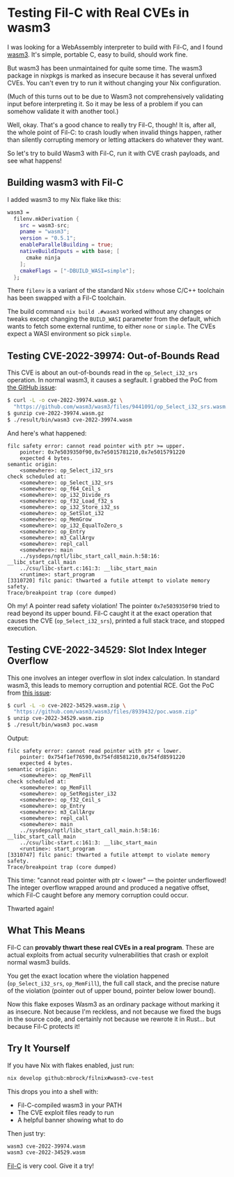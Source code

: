 # Testing Fil-C with Real CVEs in wasm3

I was looking for a WebAssembly interpreter to build with Fil-C, and I found [wasm3](https://github.com/wasm3/wasm3). It's simple, portable C, easy to build, should work fine.

But wasm3 has been unmaintained for quite some time. The wasm3 package in nixpkgs is marked as insecure because it has several unfixed CVEs. You can't even try to run it without changing your Nix configuration.

(Much of this turns out to be due to Wasm3 not comprehensively validating input before interpreting it. So it may be less of a problem if you can somehow validate it with another tool.)

Well, okay. That's a good chance to really try Fil-C, though!
It is, after all, the whole point of Fil-C: to crash loudly when invalid things happen, rather than silently corrupting memory or letting attackers do whatever they want.

So let's try to build Wasm3 with Fil-C, run it with CVE crash payloads, and see what happens!

## Building wasm3 with Fil-C

I added wasm3 to my Nix flake like this:

```nix
wasm3 =
  filenv.mkDerivation {
    src = wasm3-src;
    pname = "wasm3";
    version = "0.5.1";
    enableParallelBuilding = true;
    nativeBuildInputs = with base; [
      cmake ninja
    ];
    cmakeFlags = ["-DBUILD_WASI=simple"];
  };
```

There `filenv` is a variant of the standard Nix `stdenv` whose C/C++ toolchain has been swapped with a Fil-C toolchain.

The build command `nix build .#wasm3` worked without any changes or tweaks except changing the `BUILD_WASI` parameter from the default, which wants to fetch some external runtime, to either `none` or `simple`. The CVEs expect a WASI environment so pick `simple`.

## Testing CVE-2022-39974: Out-of-Bounds Read

This CVE is about an out-of-bounds read in the `op_Select_i32_srs` operation. In normal wasm3, it causes a segfault. I grabbed the PoC from [the GitHub issue](https://github.com/wasm3/wasm3/issues/379):

```bash
$ curl -L -o cve-2022-39974.wasm.gz \
  "https://github.com/wasm3/wasm3/files/9441091/op_Select_i32_srs.wasm.gz"
$ gunzip cve-2022-39974.wasm.gz
$ ./result/bin/wasm3 cve-2022-39974.wasm
```

And here's what happened:

```
filc safety error: cannot read pointer with ptr >= upper.
    pointer: 0x7e5039350f90,0x7e5015781210,0x7e5015791220
    expected 4 bytes.
semantic origin:
    <somewhere>: op_Select_i32_srs
check scheduled at:
    <somewhere>: op_Select_i32_srs
    <somewhere>: op_f64_Ceil_s
    <somewhere>: op_i32_Divide_rs
    <somewhere>: op_f32_Load_f32_s
    <somewhere>: op_i32_Store_i32_ss
    <somewhere>: op_SetSlot_i32
    <somewhere>: op_MemGrow
    <somewhere>: op_i32_EqualToZero_s
    <somewhere>: op_Entry
    <somewhere>: m3_CallArgv
    <somewhere>: repl_call
    <somewhere>: main
    ../sysdeps/nptl/libc_start_call_main.h:58:16: __libc_start_call_main
    ../csu/libc-start.c:161:3: __libc_start_main
    <runtime>: start_program
[3310720] filc panic: thwarted a futile attempt to violate memory safety.
Trace/breakpoint trap (core dumped)
```

Oh my! A pointer read safety violation! The pointer `0x7e5039350f90` tried to read beyond its upper bound. Fil-C caught it at the exact operation that causes the CVE (`op_Select_i32_srs`), printed a full stack trace, and stopped execution.

## Testing CVE-2022-34529: Slot Index Integer Overflow

This one involves an integer overflow in slot index calculation. In standard wasm3, this leads to memory corruption and potential RCE. Got the PoC from [this issue](https://github.com/wasm3/wasm3/issues/337):

```bash
$ curl -L -o cve-2022-34529.wasm.zip \
  "https://github.com/wasm3/wasm3/files/8939432/poc.wasm.zip"
$ unzip cve-2022-34529.wasm.zip
$ ./result/bin/wasm3 poc.wasm
```

Output:

```
filc safety error: cannot read pointer with ptr < lower.
    pointer: 0x754f1ef76590,0x754fd8581210,0x754fd8591220
    expected 4 bytes.
semantic origin:
    <somewhere>: op_MemFill
check scheduled at:
    <somewhere>: op_MemFill
    <somewhere>: op_SetRegister_i32
    <somewhere>: op_f32_Ceil_s
    <somewhere>: op_Entry
    <somewhere>: m3_CallArgv
    <somewhere>: repl_call
    <somewhere>: main
    ../sysdeps/nptl/libc_start_call_main.h:58:16: __libc_start_call_main
    ../csu/libc-start.c:161:3: __libc_start_main
    <runtime>: start_program
[3310747] filc panic: thwarted a futile attempt to violate memory safety.
Trace/breakpoint trap (core dumped)
```

This time: "cannot read pointer with ptr < lower" — the pointer underflowed! The integer overflow wrapped around and produced a negative offset, which Fil-C caught before any memory corruption could occur.

Thwarted again!

## What This Means

Fil-C can **provably thwart these real CVEs in a real program**. These are actual exploits from actual security vulnerabilities that crash or exploit normal wasm3 builds.

You get the exact location where the violation happened (`op_Select_i32_srs`, `op_MemFill`), the full call stack, and the precise nature of the violation (pointer out of upper bound, pointer below lower bound).

Now this flake exposes Wasm3 as an ordinary package without marking it as insecure. Not because I'm reckless, and not because we fixed the bugs in the source code, and certainly not because we rewrote it in Rust... but because Fil-C protects it!

## Try It Yourself

If you have Nix with flakes enabled, just run:

```bash
nix develop github:mbrock/filnix#wasm3-cve-test
```

This drops you into a shell with:

- Fil-C-compiled wasm3 in your PATH
- The CVE exploit files ready to run
- A helpful banner showing what to do

Then just try:

```bash
wasm3 cve-2022-39974.wasm
wasm3 cve-2022-34529.wasm
```

[Fil-C](https://fil-c.org/) is very cool. Give it a try!
